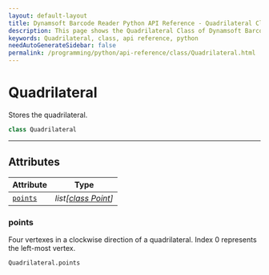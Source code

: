 ```yaml
---
layout: default-layout
title: Dynamsoft Barcode Reader Python API Reference - Quadrilateral Class
description: This page shows the Quadrilateral Class of Dynamsoft Barcode Reader for Python SDK.
keywords: Quadrilateral, class, api reference, python
needAutoGenerateSidebar: false
permalink: /programming/python/api-reference/class/Quadrilateral.html
---
```



# Quadrilateral
Stores the quadrilateral.  

```python
class Quadrilateral 
```  
  
---
  

## Attributes
  
| Attribute | Type |
|---------- | ---- |
| [`points`](#points) | *list[[class Point](Point.md)]* |


### points
Four vertexes in a clockwise direction of a quadrilateral. Index 0 represents the left-most vertex. 

```python
Quadrilateral.points
```



